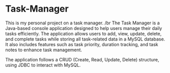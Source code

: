 # Task-Manager
This is my personal project on a task manager. 
/br
The Task Manager is a Java-based console application designed to help users manage their daily tasks efficiently. The application allows users to add, view, update, delete, and complete tasks while storing all task-related data in a MySQL database. It also includes features such as task priority, duration tracking, and task notes to enhance task management.

The application follows a CRUD (Create, Read, Update, Delete) structure, using JDBC to interact with MySQL.
